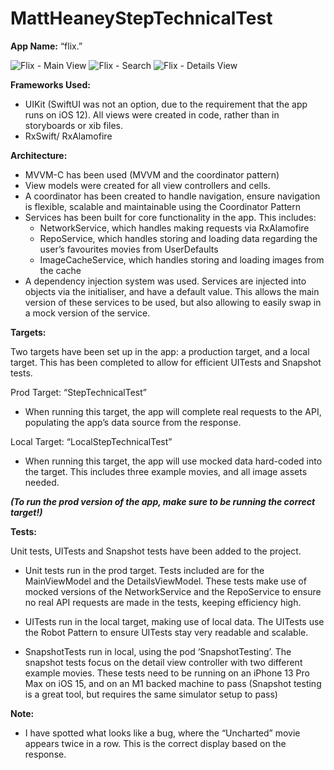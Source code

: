 # MattHeaneyStepTechnicalTest
 
**App Name:** “flix.”

![Flix - Main View](https://user-images.githubusercontent.com/102962730/161534738-d7c5b55d-fd1e-4068-958e-9dd28acfeaa2.png)
![Flix - Search](https://user-images.githubusercontent.com/102962730/161534736-2e98f1be-6445-4694-924e-a8ba43eb2cb0.png)
![Flix - Details View](https://user-images.githubusercontent.com/102962730/161534732-8701acf3-3a11-4e02-ad21-e22563420642.png)

**Frameworks Used:**

- UIKit (SwiftUI was not an option, due to the requirement that the app runs on iOS 12). All views were created in code, rather than in storyboards or xib files.
- RxSwift/ RxAlamofire

**Architecture:**

- MVVM-C has been used (MVVM and the coordinator pattern)
- View models were created for all view controllers and cells.
- A coordinator has been created to handle navigation, ensure navigation is flexible, scalable and maintainable using the Coordinator Pattern
- Services has been built for core functionality in the app. This includes:
    - NetworkService, which handles making requests via RxAlamofire
    - RepoService, which handles storing and loading data regarding the user’s favourites movies from UserDefaults
    - ImageCacheService, which handles storing and loading images from the cache
- A dependency injection system was used. Services are injected into objects via the initialiser, and have a default value. This allows the main version of these services to be used, but also allowing to easily swap in a mock version of the service.

**Targets:**

Two targets have been set up in the app: a production target, and a local target. This has been completed to allow for efficient UITests and Snapshot tests.

Prod Target: “StepTechnicalTest”
- When running this target, the app will complete real requests to the API, populating the app’s data source from the response.

Local Target: “LocalStepTechnicalTest”
- When running this target, the app will use mocked data hard-coded into the target. This includes three example movies, and all image assets needed.

***(To run the prod version of the app, make sure to be running the correct target!)***

**Tests:**

Unit tests, UITests and Snapshot tests have been added to the project.

- Unit tests run in the prod target. Tests included are for the MainViewModel and the DetailsViewModel. These tests make use of mocked versions of the NetworkService and the RepoService to ensure no real API requests are made in the tests, keeping efficiency high.

- UITests run in the local target, making use of local data. The UITests use the Robot Pattern to ensure UITests stay very readable and scalable.

- SnapshotTests run in local, using the pod ‘SnapshotTesting’. The snapshot tests focus on the detail view controller with two different example movies. These tests need to be running on an iPhone 13 Pro Max on iOS 15, and on an M1 backed machine to pass (Snapshot testing is a great tool, but requires the same simulator setup to pass)

**Note:**
- I have spotted what looks like a bug, where the “Uncharted” movie appears twice in a row. This is the correct display based on the response.
